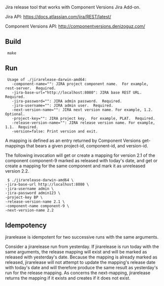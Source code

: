 Jira release tool that works with Component Versions Jira Add-on.

Jira API: https://docs.atlassian.com/jira/REST/latest/

Component Versions API:  http://componentversions.denizoguz.com/

Build
-----

     make

Run
---

     Usage of ./jirarelease-darwin-amd64:
       -component-name="": JIRA project component name.  For example, rest-server.  Required.
       -jira-base-url="http://localhost:8080": JIRA base REST URL.  Required.
       -jira-password="": JIRA admin password.  Required.
       -jira-username="": JIRA admin user.  Required.
       -next-version-name="": JIRA next version name. For example, 1.2.  Optional.
       -project-key="": JIRA project key.  For example, PLAT.  Required.
       -release-version-name="": JIRA release version name. For example, 1.1.  Required.
       -version=false: Print version and exit.

A mapping is defined as an entry returned by Component Versions
get-mappings that bears a given project-id, component-id, and
version-id.

The following invocation will get or create a mapping for version
2.1 of the component component-9 marked as released with today's
date, and get or create a mapping for the same component and mark
it as unreleased version 2.2.

     $ ./jirarelease-darwin-amd64 \
	-jira-base-url http://localhost:8080 \
	-jira-username admin \
	-jira-password admin123 \
	-project-key BP \
	-release-version-name 2.1 \
	-component-name component-9 \
	-next-version-name 2.2

Idempotency
-----------

jirarelease is idempotent for two successive runs with the same
arguments.  

Consider a jirarelease run from yesterday.  If jirarelease is run
today with the same arguments, the release mapping will exist and
will be marked as released with yesterday's date.  Because the
mapping is already marked as released, jirarelease will not attempt
to update the mapping's release date with today's date and will
therefore produce the same result as yesterday's run for the release
mapping.  As concerns the next-mapping, jirarelease returns the
mapping if it exists and creates if it does not exist.
